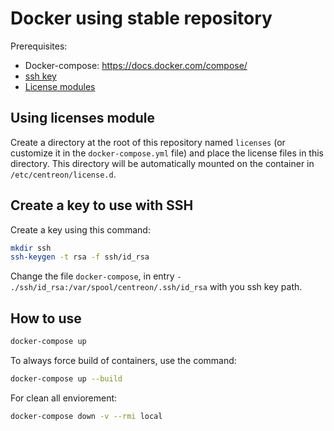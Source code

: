 Docker using stable repository
==============================

Prerequisites:

- Docker-compose: <https://docs.docker.com/compose/>
- [ssh key](#create-a-key-to-use-with-ssh)
- [License modules](#using-licenses-module)

Using licenses module
---------------------

Create a directory at the root of this repository named `licenses` (or customize it in the `docker-compose.yml` file) and place the license files in this directory. This directory will be automatically mounted on the container in `/etc/centreon/license.d`.

Create a key to use with SSH
----------------------------

Create a key using this command:

```bash
mkdir ssh
ssh-keygen -t rsa -f ssh/id_rsa
```

Change the file `docker-compose`, in entry `- ./ssh/id_rsa:/var/spool/centreon/.ssh/id_rsa` with you ssh key path.

How to use
----------

```bash
docker-compose up
```

To always force build of containers, use the command:

```bash
docker-compose up --build
```

For clean all enviorement:

```bash
docker-compose down -v --rmi local
```